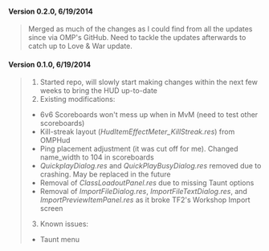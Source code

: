 #### Version 0.2.0, 6/19/2014
> Merged as much of the changes as I could find from all the updates since via OMP's GitHub. Need to tackle the updates afterwards to catch up to Love & War update.

#### Version 0.1.0, 6/19/2014
> 1. Started repo, will slowly start making changes within the next few weeks to bring the HUD up-to-date
> 2. Existing modifications:
>	* 6v6 Scoreboards won't mess up when in MvM (need to test other scoreboards)
>	* Kill-streak layout (*HudItemEffectMeter_KillStreak.res*) from OMPHud
>	* Ping placement adjustment (it was cut off for me). Changed name_width to 104 in scoreboards
>	* *QuickplayDialog.res* and *QuickPlayBusyDialog.res* removed due to crashing. May be replaced in the future
>	* Removal of *ClassLoadoutPanel.res* due to missing Taunt options
>	* Removal of *ImportFileDialog.res*, *ImportFileTextDialog.res*, and *ImportPreviewItemPanel.res* as it broke TF2's Workshop Import screen
> 3. Known issues:
>	* Taunt menu 